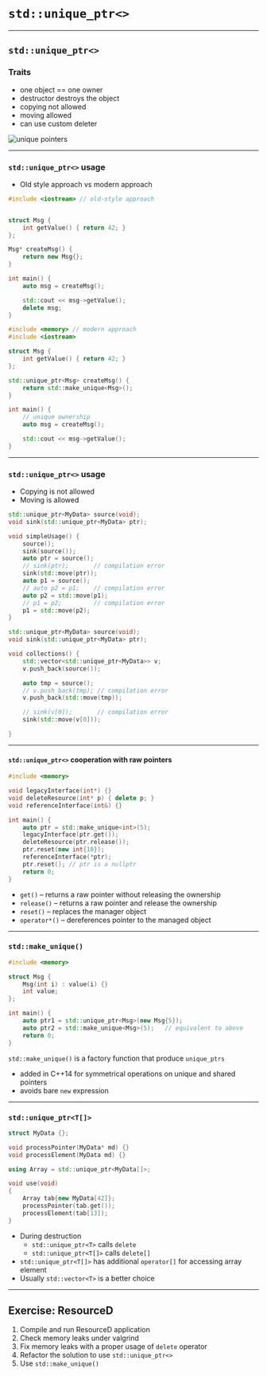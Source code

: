 ﻿<!-- .slide: data-background="#111111" -->

# `std::unique_ptr<>`

___

## `std::unique_ptr<>`

### Traits

* <!-- .element: class="fragment fade-in" --> one object == one owner
* <!-- .element: class="fragment fade-in" --> destructor destroys the object
* <!-- .element: class="fragment fade-in" --> copying not allowed
* <!-- .element: class="fragment fade-in" --> moving allowed
* <!-- .element: class="fragment fade-in" --> can use custom deleter

<img data-src="img/uniqueptrinverted.png" alt="unique pointers" class="plain fragment fade-in">

___

### `std::unique_ptr<>` usage

* Old style approach vs modern approach

<div class="multicolumn">
<div class="col">

```cpp
#include <iostream> // old-style approach


struct Msg {
    int getValue() { return 42; }
};

Msg* createMsg() {
    return new Msg{};
}

int main() {
    auto msg = createMsg();

    std::cout << msg->getValue();
    delete msg;
}
```
<!-- .element: class="fragment fade-in" -->

</div>

<div class="col">

```cpp
#include <memory> // modern approach
#include <iostream>

struct Msg {
    int getValue() { return 42; }
};

std::unique_ptr<Msg> createMsg() {
    return std::make_unique<Msg>();
}

int main() {
    // unique ownership
    auto msg = createMsg();

    std::cout << msg->getValue();
}

```
<!-- .element: class="fragment fade-in" -->

</div>

___

### `std::unique_ptr<>` usage

* <!-- .element: class="fragment fade-in" --> Copying is not allowed
* <!-- .element: class="fragment fade-in" --> Moving is allowed

<div class="multicolumn">
<div class="col">

```cpp
std::unique_ptr<MyData> source(void);
void sink(std::unique_ptr<MyData> ptr);

void simpleUsage() {
    source();
    sink(source());
    auto ptr = source();
    // sink(ptr);       // compilation error
    sink(std::move(ptr));
    auto p1 = source();
    // auto p2 = p1;    // compilation error
    auto p2 = std::move(p1);
    // p1 = p2;         // compilation error
    p1 = std::move(p2);
}
```
<!-- .element: class="fragment fade-in" -->

</div>

<div class="col">

```cpp
std::unique_ptr<MyData> source(void);
void sink(std::unique_ptr<MyData> ptr);

void collections() {
    std::vector<std::unique_ptr<MyData>> v;
    v.push_back(source());

    auto tmp = source();
    // v.push_back(tmp); // compilation error
    v.push_back(std::move(tmp));

    // sink(v[0]);       // compilation error
    sink(std::move(v[0]));

}
```
<!-- .element: class="fragment fade-in" -->

</div>

___

#### `std::unique_ptr<>` cooperation with raw pointers

```cpp
#include <memory>

void legacyInterface(int*) {}
void deleteResource(int* p) { delete p; }
void referenceInterface(int&) {}

int main() {
    auto ptr = std::make_unique<int>(5);
    legacyInterface(ptr.get());
    deleteResource(ptr.release());
    ptr.reset(new int{10});
    referenceInterface(*ptr);
    ptr.reset(); // ptr is a nullptr
    return 0;
}
```

* <!-- .element: class="fragment fade-in" --> <code>get()</code> – returns a raw pointer without releasing the ownership
* <!-- .element: class="fragment fade-in" --> <code>release()</code> – returns a raw pointer and release the ownership
* <!-- .element: class="fragment fade-in" --> <code>reset()</code> – replaces the manager object
* <!-- .element: class="fragment fade-in" --> <code>operator*()</code> – dereferences pointer to the managed object

___

### `std::make_unique()`

```cpp
#include <memory>

struct Msg {
    Msg(int i) : value(i) {}
    int value;
};

int main() {
    auto ptr1 = std::unique_ptr<Msg>(new Msg{5});
    auto ptr2 = std::make_unique<Msg>(5);   // equivalent to above
    return 0;
}
```

`std::make_unique()` is a factory function that produce `unique_ptrs`
<!-- .element: class="fragment fade-in" -->

* <!-- .element: class="fragment fade-in" --> added in C++14 for symmetrical operations on unique and shared pointers
* <!-- .element: class="fragment fade-in" --> avoids bare <code>new</code> expression

___

### `std::unique_ptr<T[]>`

```cpp
struct MyData {};

void processPointer(MyData* md) {}
void processElement(MyData md) {}

using Array = std::unique_ptr<MyData[]>;

void use(void)
{
    Array tab{new MyData[42]};
    processPointer(tab.get());
    processElement(tab[13]);
}
```

* <!-- .element: class="fragment fade-in" --> During destruction
  * <!-- .element: class="fragment fade-in" --> <code>std::unique_ptr&ltT&gt</code> calls <code>delete</code>
  * <!-- .element: class="fragment fade-in" --> <code>std::unique_ptr&ltT[]&gt</code> calls <code>delete[]</code>
* <!-- .element: class="fragment fade-in" --> <code>std::unique_ptr&ltT[]&gt</code> has additional <code>operator[]</code> for accessing array element
* <!-- .element: class="fragment fade-in" --> Usually <code>std::vector&ltT&gt</code> is a better choice

___

## Exercise: ResourceD

1. <!-- .element: class="fragment fade-in" --> Compile and run ResourceD application
2. <!-- .element: class="fragment fade-in" --> Check memory leaks under valgrind
3. <!-- .element: class="fragment fade-in" --> Fix memory leaks with a proper usage of <code>delete</code> operator
4. <!-- .element: class="fragment fade-in" --> Refactor the solution to use <code>std::unique_ptr<></code>
5. <!-- .element: class="fragment fade-in" --> Use <code>std::make_unique()</code>
